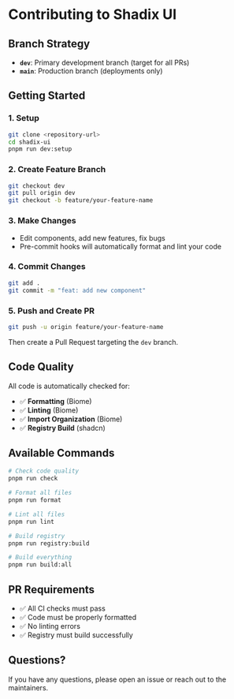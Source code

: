 # Contributing to Shadix UI

## Branch Strategy

- **`dev`**: Primary development branch (target for all PRs)
- **`main`**: Production branch (deployments only)

## Getting Started

### 1. Setup
```bash
git clone <repository-url>
cd shadix-ui
pnpm run dev:setup
```

### 2. Create Feature Branch
```bash
git checkout dev
git pull origin dev
git checkout -b feature/your-feature-name
```

### 3. Make Changes
- Edit components, add new features, fix bugs
- Pre-commit hooks will automatically format and lint your code

### 4. Commit Changes
```bash
git add .
git commit -m "feat: add new component"
```

### 5. Push and Create PR
```bash
git push -u origin feature/your-feature-name
```
Then create a Pull Request targeting the `dev` branch.

## Code Quality

All code is automatically checked for:
- ✅ **Formatting** (Biome)
- ✅ **Linting** (Biome)
- ✅ **Import Organization** (Biome)
- ✅ **Registry Build** (shadcn)

## Available Commands

```bash
# Check code quality
pnpm run check

# Format all files
pnpm run format

# Lint all files
pnpm run lint

# Build registry
pnpm run registry:build

# Build everything
pnpm run build:all
```

## PR Requirements

- ✅ All CI checks must pass
- ✅ Code must be properly formatted
- ✅ No linting errors
- ✅ Registry must build successfully

## Questions?

If you have any questions, please open an issue or reach out to the maintainers.
